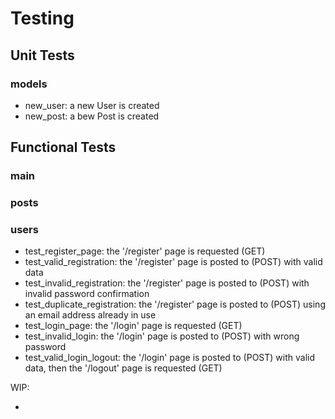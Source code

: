 # Testing

## Unit Tests

### models

- new_user: a new User is created
- new_post: a bew Post is created


## Functional Tests

### main

### posts

### users

- test_register_page: the '/register' page is requested (GET)
- test_valid_registration: the '/register' page is posted to (POST) with valid data
- test_invalid_registration: the '/register' page is posted to (POST) with invalid password confirmation
- test_duplicate_registration: the '/register' page is posted to (POST) using an email address already in use
- test_login_page: the '/login' page is requested (GET)
- test_invalid_login: the '/login' page is posted to (POST) with wrong password
- test_valid_login_logout: the '/login' page is posted to (POST) with valid data, then the '/logout' page is requested (GET)

WIP:

- 



